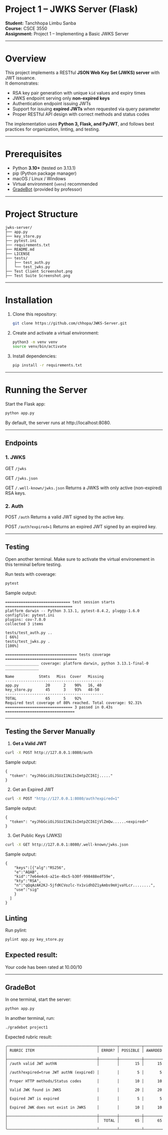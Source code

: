# Project 1 – JWKS Server (Flask)

**Student:** Tanchhopa Limbu Sanba  
**Course:** CSCE 3550  
**Assignment:** Project 1 – Implementing a Basic JWKS Server  

---

# Overview
This project implements a RESTful **JSON Web Key Set (JWKS) server** with JWT issuance.  
It demonstrates:
- RSA key pair generation with unique `kid` values and expiry times  
- JWKS endpoint serving only **non-expired keys**  
- Authentication endpoint issuing JWTs  
- Support for issuing **expired JWTs** when requested via query parameter  
- Proper RESTful API design with correct methods and status codes  

The implementation uses **Python 3, Flask, and PyJWT**, and follows best practices for organization, linting, and testing.

---

# Prerequisites
- Python **3.10+** (tested on 3.13.1)  
- pip (Python package manager)  
- macOS / Linux / Windows  
- Virtual environment (`venv`) recommended  
- [GradeBot](https://github.com/jh125486/CSCE3550/releases) (provided by professor)  

---


# Project Structure
```
jwks-server/
├── app.py
├── key_store.py
├── pytest.ini
├── requirements.txt
├── README.md
├── LICENSE
├── tests/
│   ├── test_auth.py
│   └── test_jwks.py
├── Test Client Screenshot.png
├── Test Suite Screenshot.png
```

---

# Installation

1. Clone this repository:
   ```bash
   git clone https://github.com/chhopa/JWKS-Server.git

2. Create and activate a virtual environment:
    ```bash
    python3 -m venv venv
    source venv/bin/activate

3. Install dependencies:
    ```bash
    pip install -r requirements.txt

---

# Running the Server

Start the Flask app:
```bash
python app.py
```

By default, the server runs at http://localhost:8080.

---

## Endpoints
### 1. JWKS
GET `/jwks`

GET `/jwks.json`

GET `/.well-known/jwks.json`
Returns a JWKS with only active (non-expired) RSA keys.

### 2. Auth
POST `/auth`
Returns a valid JWT signed by the active key.

POST `/auth?expired=1`
Returns an expired JWT signed by an expired key.

---

## Testing

Open another terminal. Make sure to activate the virtual environement in this terminal before testing. 

Run tests with coverage:
```bash
pytest
```

Sample output:
```
============================= test session starts ==============================
platform darwin -- Python 3.13.1, pytest-8.4.2, pluggy-1.6.0
configfile: pytest.ini
plugins: cov-7.0.0
collected 3 items                                                              

tests/test_auth.py ..                                                    [ 66%]
tests/test_jwks.py .                                                     [100%]

================================ tests coverage ================================
_______________ coverage: platform darwin, python 3.13.1-final-0 _______________

Name           Stmts   Miss  Cover   Missing
--------------------------------------------
app.py            20      2    90%   16, 40
key_store.py      45      3    93%   48-50
--------------------------------------------
TOTAL             65      5    92%
Required test coverage of 80% reached. Total coverage: 92.31%
============================== 3 passed in 0.43s ===============================
```
---
## Testing the Server Manually

1. **Get a Valid JWT**
```bash
curl -X POST http://127.0.0.1:8080/auth
```
Sample output:
```
{
  "token": "eyJhbGciOiJSUzI1NiIsImtpZCI6Ij....."
}
```

2. Get an Expired JWT
```bash
curl -X POST "http://127.0.0.1:8080/auth?expired=1"
```
Sample output:
```
{
  "token": "eyJhbGciOiJSUzI1NiIsImtpZCI6IjVlZmQw......<expired>"
}
```

3. Get Public Keys (JWKS)
```bash
curl -X GET http://127.0.0.1:8080/.well-known/jwks.json
```
Sample output:
```
{
    "keys":[{"alg":"RS256",
    "e":"AQAB",
    "kid":"7e64e4c6-a21e-4bc5-b30f-998488edf59e",
    "kty":"RSA",
    "n":"qQqAzAK2KJ-5jfdKCVozlc-Yx1vidhDZ1yAmbs9mXjvaYLcr........",
    "use":"sig"
    }
  ]
}
```


## Linting

Run pylint:
```bash
pylint app.py key_store.py
```

Expected result:
-------------------------------------------------------------------
Your code has been rated at 10.00/10

---

## GradeBot
In one terminal, start the server:
```bash
python app.py
```

In another terminal, run:
```bash
./gradebot project1
```

Expected rubric result:
```
╭────────────────────────────────────────┬────────┬──────────┬─────────╮
│ RUBRIC ITEM                            │ ERROR? │ POSSIBLE │ AWARDED │
├────────────────────────────────────────┼────────┼──────────┼─────────┤
│ /auth valid JWT authN                  │        │       15 │      15 │
│ /auth?expired=true JWT authN (expired) │        │        5 │       5 │
│ Proper HTTP methods/Status codes       │        │       10 │      10 │
│ Valid JWK found in JWKS                │        │       20 │      20 │
│ Expired JWT is expired                 │        │        5 │       5 │
│ Expired JWK does not exist in JWKS     │        │       10 │      10 │
├────────────────────────────────────────┼────────┼──────────┼─────────┤
│                                        │  TOTAL │       65 │      65 │
╰────────────────────────────────────────┴────────┴──────────┴─────────╯
```











